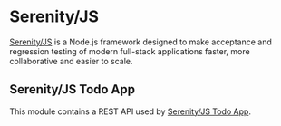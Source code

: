 # Serenity/JS

[Serenity/JS](https://serenity-js.org) is a Node.js framework designed to make acceptance and regression testing of modern full-stack applications faster, more collaborative and easier to scale.

## Serenity/JS Todo App

This module contains a REST API used by [Serenity/JS Todo App](https://github.com/serenity-js/todo-app).
